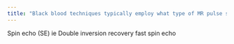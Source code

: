 ```yaml
---
title: "Black blood techniques typically employ what type of MR pulse sequence?"
---
```

Spin echo (SE) ie Double inversion recovery fast spin echo

